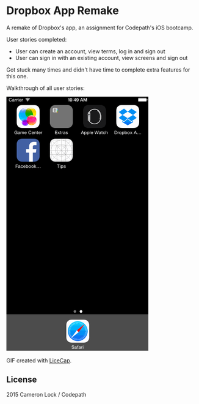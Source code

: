 # Dropbox App Remake

A remake of Dropbox's app, an assignment for Codepath's iOS bootcamp.

User stories completed:

- User can create an account, view terms, log in and sign out
- User can sign in with an existing account, view screens and sign out

Got stuck many times and didn't have time to complete extra features for this one.

Walkthrough of all user stories:

![Video Walkthrough](walkthrough.gif)

GIF created with [LiceCap](http://www.cockos.com/licecap/).

## License

2015 Cameron Lock / Codepath